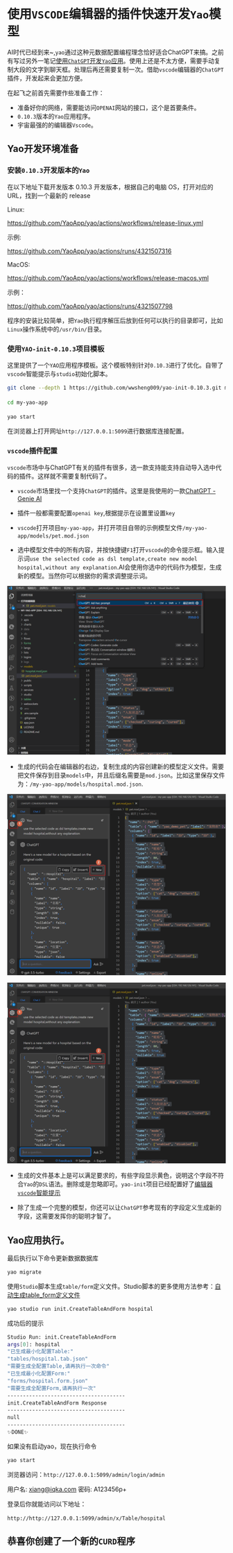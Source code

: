 # 使用`VSCODE`编辑器的插件快速开发`Yao`模型


AI时代已经到来~,`yao`通过这种元数据配置编程理念恰好适合ChatGPT来搞。之前有写过另外一笔记[使用`ChatGPT`开发`Yao`应用](%E4%BD%BF%E7%94%A8ChatGPT%E5%BC%80%E5%8F%91YAO%E5%BA%94%E7%94%A8.md)。使用上还是不太方便，需要手动复制大段的文字到聊天框。处理后再还需要复制一次。借助`vscode`编辑器的`ChatGPT`插件，开发起来会更加方便。

在起飞之前首先需要作些准备工作：

- 准备好你的网络，需要能访问`OPENAI`网站的接口，这个是首要条件。
- `0.10.3`版本的`Yao`应用程序。
- 宇宙最强的的编辑器`Vscode`。


## Yao开发环境准备

### 安装`0.10.3`开发版本的`Yao`

在以下地址下载开发版本 0.10.3 开发版本，根据自己的电脑 OS，打开对应的 URL，找到一个最新的 release

Linux:

https://github.com/YaoApp/yao/actions/workflows/release-linux.yml

示例:

https://github.com/YaoApp/yao/actions/runs/4321507316

MacOS:

https://github.com/YaoApp/yao/actions/workflows/release-macos.yml

示例：

https://github.com/YaoApp/yao/actions/runs/4321507798


程序的安装比较简单，把`Yao`执行程序解压后放到任何可以执行的目录即可，比如`Linux`操作系统中的`/usr/bin/`目录。

### 使用`YAO-init-0.10.3`项目模板

这里提供了一个`YAO`应用程序模板。这个模板特别针对`0.10.3`进行了优化。自带了`vscode`智能提示与`studio`初始化脚本。

```sh
git clone --depth 1 https://github.com/wwsheng009/yao-init-0.10.3.git my-yao-app

cd my-yao-app

yao start
```

在浏览器上打开网址`http://127.0.0.1:5099`进行数据库连接配置。

### `vscode`插件配置

`vscode`市场中与ChatGPT有关的插件有很多，选一款支持能支持自动导入选中代码的插件。这样就不需要复制代码了。

- `vscode`市场里找一个支持`ChatGPT`的插件。这里是我使用的一款[ChatGPT - Genie AI](https://marketplace.visualstudio.com/items?itemName=genieai.chatgpt-vscode)

- 插件一般都需要配置`openai key`,根据提示在设置里设置`key`

- `vscode`打开项目`my-yao-app`，并打开项目自带的示例模型文件`/my-yao-app/models/pet.mod.json`

- 选中模型文件中的所有内容，并按快捷键`F1`打开`vscode`的命令提示框。输入提示词`use the selected code as dsl template,create new model hospital,without any explanation`.AI会使用你选中的代码作为模型，生成新的模型。当然你可以根据你的需求调整提示词。

![](./vscode_quick_dev/vscode_ad_hoc_prompt.png)

- 生成的代码会在编辑器的右边，复制生成的内容创建新的模型定义文件。需要把文件保存到目录`models`中，并且后缀名需要是`mod.json`。比如这里保存文件为：`/my-yao-app/models/hospital.mod.json`.

![](./vscode_quick_dev/vscode_create_new_model.png)

![](./vscode_quick_dev/vscode_create_new_model.png)

- 生成的文件基本上是可以满足要求的，有些字段显示黄色，说明这个字段不符合`Yao`的`DSL`语法。删除或是忽略即可。`yao-init`项目已经配置好了[编辑器`vscode`智能提示](../%E7%BC%96%E8%BE%91%E5%99%A8vscode%E6%99%BA%E8%83%BD%E6%8F%90%E7%A4%BA.md)

- 除了生成一个完整的模型，你还可以让`ChatGPT`参考现有的字段定义生成新的字段，这需要发挥你的聪明才智了。

## Yao应用执行。 

最后执行以下命令更新数据数据库

```sh
yao migrate
```

使用`Studio`脚本生成`table/form`定义文件。Studio脚本的更多使用方法参考：[自动生成table_form定义文件](../Studio/%E8%87%AA%E5%8A%A8%E7%94%9F%E6%88%90table_form%E5%AE%9A%E4%B9%89%E6%96%87%E4%BB%B6.md)
```sh
yao studio run init.CreateTableAndForm hospital

```

成功后的提示
```sh
Studio Run: init.CreateTableAndForm
args[0]: hospital
"已生成最小化配置Table:"
"tables/hospital.tab.json"
"需要生成全配置Table,请再执行一次命令"
"已生成最小化配置Form:"
"forms/hospital.form.json"
"需要生成全配置Form,请再执行一次"
--------------------------------------
init.CreateTableAndForm Response
--------------------------------------
null
--------------------------------------
✨DONE✨
```

如果没有启动yao，现在执行命令
```sh
yao start
```

浏览器访问：`http://127.0.0.1:5099/admin/login/admin`

用户名: xiang@iqka.com
密码: A123456p+

登录后你就能访问以下地址：

`http://http://127.0.0.1:5099/admin/x/Table/hospital`


## 恭喜你创建了一个新的`CURD`程序
